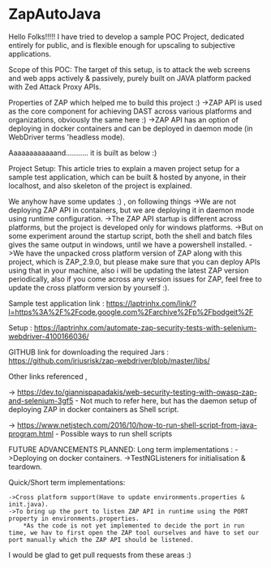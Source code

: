 # ZapAutoJava

Hello Folks!!!!! I have tried to develop a sample POC Project, dedicated entirely for public, and is flexible enough for upscaling to subjective applications.

Scope of this POC:
    The target of this setup, is to attack the web screens and web apps actively & passively, purely built on JAVA platform packed with Zed Attack Proxy APIs.


Properties of ZAP which helped me to build this project :)
    ->ZAP API is used as the core component for achieving DAST across various platforms and organizations, obviously the same here :)
    ->ZAP API has an option of deploying in docker containers and can be deployed in daemon mode (in WebDriver terms 'headless mode).


Aaaaaaaaaaaand...........  it is built as below :)

Project Setup: 
This article tries to explain a maven project setup for a sample test application, which can be built & hosted by anyone, in their localhost, and also skeleton of the project is explained.

We anyhow have some updates :) , on following things
    ->We are not deploying ZAP API in containers, but we are deploying it in daemon mode using runtime configuration.
    ->The ZAP API startup is different across platforms, but the project is developed only for windows platforms.
    ->But on some experiment around the startup script, both the shell and batch files gives the same output in windows, until we have a powershell installed.
    ->We have the unpacked cross platform version of ZAP along with this project, which is ZAP_2.9.0, but please make sure that you can deploy APIs using that in your machine, also i will be updating the latest ZAP version periodically, also if you come across any version issues for ZAP, feel free to update the cross platform version by yourself :).


Sample test application link :
    https://laptrinhx.com/link/?l=https%3A%2F%2Fcode.google.com%2Farchive%2Fp%2Fbodgeit%2F

Setup :
    https://laptrinhx.com/automate-zap-security-tests-with-selenium-webdriver-4100166036/

GITHUB link for downloading the required Jars :
    https://github.com/iriusrisk/zap-webdriver/blob/master/libs/
    
    
Other links referenced ,

-> https://dev.to/giannispapadakis/web-security-testing-with-owasp-zap-and-selenium-3gf5 - Not much to refer here, but has the daemon setup of deploying ZAP in docker containers as Shell script.

-> https://www.netjstech.com/2016/10/how-to-run-shell-script-from-java-program.html - Possible ways to run shell scripts



FUTURE ADVANCEMENTS PLANNED:
Long term implementations :
    ->Deploying on docker containers.
    ->TestNGListeners for initialisation & teardown.

Quick/Short term implementations:

    ->Cross platform support(Have to update environments.properties & init.java).
    ->To bring up the port to listen ZAP API in runtime using the PORT property in environments.properties.
        *As the code is not yet implemented to decide the port in run time, we hav to first open the ZAP tool ourselves and have to set our port manually which the ZAP API should be listened.

I would be glad to get pull requests from these areas :)